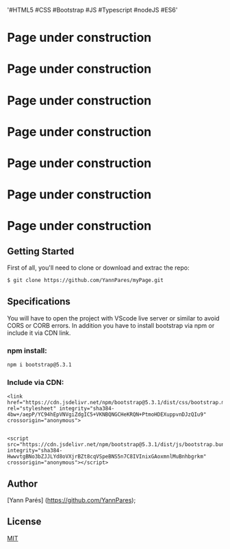 '#HTML5 #CSS #Bootstrap #JS #Typescript #nodeJS #ES6'

# Page under construction #
# Page under construction #
# Page under construction #
# Page under construction #
# Page under construction #
# Page under construction #
# Page under construction #

## Getting Started

First of all, you'll need to clone or download and extrac the repo:

```bash
$ git clone https://github.com/YannPares/myPage.git
```

## Specifications

You will have to open the project with VScode live server or similar to avoid CORS or CORB errors.
In addition you have to install bootstrap via npm or include it via CDN link.

### npm install:

```bash
npm i bootstrap@5.3.1
```

### Include via CDN:

```
<link href="https://cdn.jsdelivr.net/npm/bootstrap@5.3.1/dist/css/bootstrap.min.css" rel="stylesheet" integrity="sha384-4bw+/aepP/YC94hEpVNVgiZdgIC5+VKNBQNGCHeKRQN+PtmoHDEXuppvnDJzQIu9" crossorigin="anonymous">


<script src="https://cdn.jsdelivr.net/npm/bootstrap@5.3.1/dist/js/bootstrap.bundle.min.js" integrity="sha384-HwwvtgBNo3bZJJLYd8oVXjrBZt8cqVSpeBNS5n7C8IVInixGAoxmnlMuBnhbgrkm" crossorigin="anonymous"></script>
```

## Author

[Yann Parés] (https://github.com/YannPares);


## License 

[MIT](https://choosealicense.com/licenses/mit/)
